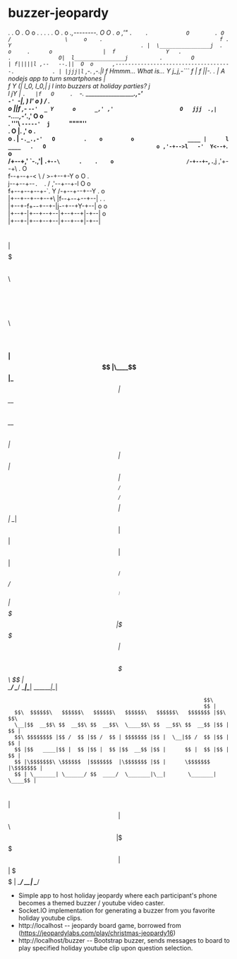 # buzzer-jeopardy

.     .    O  .         O
  o       .       .   .    .               .     O
   .  o _.,--------.   O       O    .       o
     ,'"            `.    .            O        .
 O  /                 \     o    .                                    
   f .                 Y                                        
 . |  \________________j  .        o     .      o               
   |  f                Y   .                     .              
  O|  l________________j          .         O                   
   | f|||||l ,--   --.||  O  o      ,-------------------------------------.           
 . | |jjj|l`  ,-.  ,-.|l           f  Hmmm... What is...      			  Y
   j_j,-```  f  | f  ||-.   .      |  A nodejs app to turn smartphones    |            
  f   Y (|   l_0, l_0,| j          l  into buzzers at holiday parties?    j             
  l   jY |       `.   |f   O     .  `-._    ___________________________.,-'            
   `-' `-|,        )  l'            o   )  /    .                
  o    ||f ,-  `--'  _ Y      o      _,' ,'                    
   O   jjj  `.       ,`| `-..___..,-'_.,'    O     o           
     . '''\   `-----'  j      `""""''                           
 .      O  |.        ,'     o                  .                  
    o  .   | `-._.,-'   O         .    o         o                
      ____ |      l ____   .   O                                  
  o ,'-+-->l   -'  Y<--+`.   o                                    
   /+--+,' \`-.__,'| `.+--\      .    .    o                      
  /-+--+`-, \.____,j ,'+--+\  .                   O               
 f--+--+-<   \    /  >-+--+-Y   o       O      .                   
 j--+--+--`.  `. / ,'--+--+-l     O      o                        
f+--+--+--+-`.  Y /-+--+--+--Y  .             o                   
|+--+--+--+--+\ |f--+--+--+--|           .         .              
|+--+-f+--+--+-\|j--+--+Y-+--|  o           o                     
|+--+-|+--+--+--|+--+--+|-+--|                    o               
|+--+-|+--+--+--|+--+--+|-+--|
                                                       
$$\                                                                             
$$ |                                                                            
$$$$$$$\  $$\   $$\ $$$$$$$$\ $$$$$$$$\  $$$$$$\   $$$$$$\                      
$$  __$$\ $$ |  $$ |\____$$  |\____$$  |$$  __$$\ $$  __$$\                     
$$ |  $$ |$$ |  $$ |  $$$$ _/   $$$$ _/ $$$$$$$$ |$$ |  \__|                    
$$ |  $$ |$$ |  $$ | $$  _/    $$  _/   $$   ____|$$ |                          
$$$$$$$  |\$$$$$$  |$$$$$$$$\ $$$$$$$$\ \$$$$$$$\ $$ |                          
\_______/  \______/ \________|\________| \_______|\__|                          
                                                                                
                                                                                
                                                                                
                                                                  $$\           
                                                                  $$ |          
      $$\  $$$$$$\   $$$$$$\   $$$$$$\   $$$$$$\   $$$$$$\   $$$$$$$ |$$\   $$\ 
      \__|$$  __$$\ $$  __$$\ $$  __$$\  \____$$\ $$  __$$\ $$  __$$ |$$ |  $$ |
      $$\ $$$$$$$$ |$$ /  $$ |$$ /  $$ | $$$$$$$ |$$ |  \__|$$ /  $$ |$$ |  $$ |
      $$ |$$   ____|$$ |  $$ |$$ |  $$ |$$  __$$ |$$ |      $$ |  $$ |$$ |  $$ |
      $$ |\$$$$$$$\ \$$$$$$  |$$$$$$$  |\$$$$$$$ |$$ |      \$$$$$$$ |\$$$$$$$ |
      $$ | \_______| \______/ $$  ____/  \_______|\__|       \_______| \____$$ |
$$\   $$ |                    $$ |                                    $$\   $$ |
\$$$$$$  |                    $$ |                                    \$$$$$$  |
 \______/                     \__|                                     \______/ 


*	Simple app to host holiday jeopardy where each participant's phone becomes a themed buzzer / youtube video caster.
*	Socket.IO implementation for generating a buzzer from you favorite holiday youtube clips.
*	http://localhost -- jeopardy board game, borrowed from (https://jeopardylabs.com/play/christmas-jeopardy16)
*	http://localhost/buzzer -- Bootstrap buzzer, sends messages to board to play specified holiday youtube clip upon question selection.